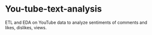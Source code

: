 # You-tube-text-analysis
ETL and EDA on YouTube data to analyze sentiments of comments and likes, dislikes, views. 
